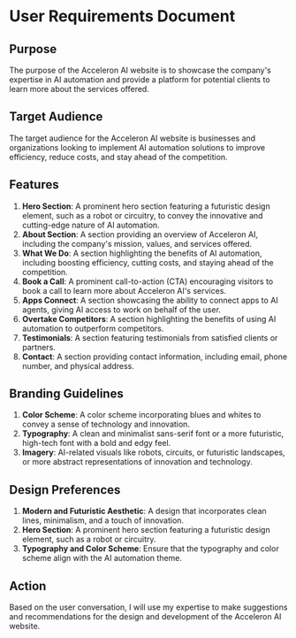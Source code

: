 **User Requirements Document**
================================

**Purpose**
-----------

The purpose of the Acceleron AI website is to showcase the company's expertise in AI automation and provide a platform for potential clients to learn more about the services offered.

**Target Audience**
----------------

The target audience for the Acceleron AI website is businesses and organizations looking to implement AI automation solutions to improve efficiency, reduce costs, and stay ahead of the competition.

**Features**
------------

1. **Hero Section**: A prominent hero section featuring a futuristic design element, such as a robot or circuitry, to convey the innovative and cutting-edge nature of AI automation.
2. **About Section**: A section providing an overview of Acceleron AI, including the company's mission, values, and services offered.
3. **What We Do**: A section highlighting the benefits of AI automation, including boosting efficiency, cutting costs, and staying ahead of the competition.
4. **Book a Call**: A prominent call-to-action (CTA) encouraging visitors to book a call to learn more about Acceleron AI's services.
5. **Apps Connect**: A section showcasing the ability to connect apps to AI agents, giving AI access to work on behalf of the user.
6. **Overtake Competitors**: A section highlighting the benefits of using AI automation to outperform competitors.
7. **Testimonials**: A section featuring testimonials from satisfied clients or partners.
8. **Contact**: A section providing contact information, including email, phone number, and physical address.

**Branding Guidelines**
----------------------

1. **Color Scheme**: A color scheme incorporating blues and whites to convey a sense of technology and innovation.
2. **Typography**: A clean and minimalist sans-serif font or a more futuristic, high-tech font with a bold and edgy feel.
3. **Imagery**: AI-related visuals like robots, circuits, or futuristic landscapes, or more abstract representations of innovation and technology.

**Design Preferences**
----------------------

1. **Modern and Futuristic Aesthetic**: A design that incorporates clean lines, minimalism, and a touch of innovation.
2. **Hero Section**: A prominent hero section featuring a futuristic design element, such as a robot or circuitry.
3. **Typography and Color Scheme**: Ensure that the typography and color scheme align with the AI automation theme.

**Action**
--------

Based on the user conversation, I will use my expertise to make suggestions and recommendations for the design and development of the Acceleron AI website.